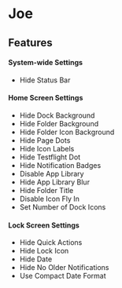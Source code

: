 # Joe 

## Features

#### System-wide Settings
* Hide Status Bar

#### Home Screen Settings
* Hide Dock Background
* Hide Folder Background
* Hide Folder Icon Background
* Hide Page Dots
* Hide Icon Labels
* Hide Testflight Dot
* Hide Notification Badges
* Disable App Library
* Hide App Library Blur
* Hide Folder Title
* Disable Icon Fly In
* Set Number of Dock Icons

#### Lock Screen Settings
* Hide Quick Actions
* Hide Lock Icon
* Hide Date
* Hide No Older Notifications
* Use Compact Date Format
